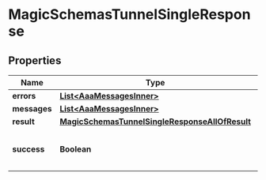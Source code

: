 

# MagicSchemasTunnelSingleResponse


## Properties

| Name | Type | Description | Notes |
|------------ | ------------- | ------------- | -------------|
|**errors** | [**List&lt;AaaMessagesInner&gt;**](AaaMessagesInner.md) |  |  |
|**messages** | [**List&lt;AaaMessagesInner&gt;**](AaaMessagesInner.md) |  |  |
|**result** | [**MagicSchemasTunnelSingleResponseAllOfResult**](MagicSchemasTunnelSingleResponseAllOfResult.md) |  |  |
|**success** | **Boolean** | Whether the API call was successful |  |




